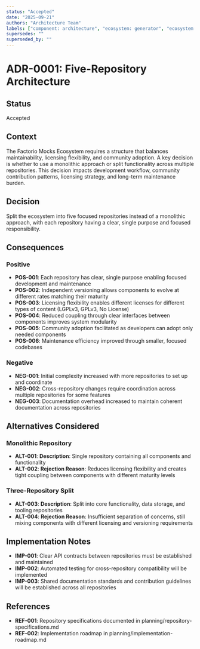 ```yaml
---
status: "Accepted"
date: "2025-09-21"
authors: "Architecture Team"
labels: ["component: architecture", "ecosystem: generator", "ecosystem: modpacks", "ecosystem: data", "ecosystem: loader"]
supersedes: ""
superseded_by: ""
---
```


# ADR-0001: Five-Repository Architecture

## Status

Accepted

## Context

The Factorio Mocks Ecosystem requires a structure that balances maintainability, licensing flexibility, and community
adoption. A key decision is whether to use a monolithic approach or split functionality across multiple repositories.
This decision impacts development workflow, community contribution patterns, licensing strategy, and long-term
maintenance burden.

## Decision

Split the ecosystem into five focused repositories instead of a monolithic approach, with each repository having a
clear, single purpose and focused responsibility.

## Consequences

### Positive

- **POS-001**: Each repository has clear, single purpose enabling focused development and maintenance
- **POS-002**: Independent versioning allows components to evolve at different rates matching their maturity
- **POS-003**: Licensing flexibility enables different licenses for different types of content (LGPLv3, GPLv3, No License)
- **POS-004**: Reduced coupling through clear interfaces between components improves system modularity
- **POS-005**: Community adoption facilitated as developers can adopt only needed components
- **POS-006**: Maintenance efficiency improved through smaller, focused codebases

### Negative

- **NEG-001**: Initial complexity increased with more repositories to set up and coordinate
- **NEG-002**: Cross-repository changes require coordination across multiple repositories for some features
- **NEG-003**: Documentation overhead increased to maintain coherent documentation across repositories

## Alternatives Considered

### Monolithic Repository

- **ALT-001**: **Description**: Single repository containing all components and functionality
- **ALT-002**: **Rejection Reason**: Reduces licensing flexibility and creates tight coupling between components with
  different maturity levels

### Three-Repository Split

- **ALT-003**: **Description**: Split into core functionality, data storage, and tooling repositories
- **ALT-004**: **Rejection Reason**: Insufficient separation of concerns, still mixing components with different
  licensing and versioning requirements

## Implementation Notes

- **IMP-001**: Clear API contracts between repositories must be established and maintained
- **IMP-002**: Automated testing for cross-repository compatibility will be implemented
- **IMP-003**: Shared documentation standards and contribution guidelines will be established across all repositories

## References

- **REF-001**: Repository specifications documented in planning/repository-specifications.md
- **REF-002**: Implementation roadmap in planning/implementation-roadmap.md
